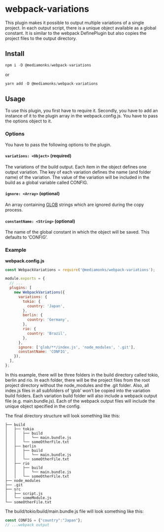 # webpack-variations

This plugin makes it possible to output multiple variations of a single project. In each output script, there is a unique object available as a global constant.
It is similar to the webpack DefinePlugin but also copies the project files to the output directory.

## Install
```javascript
npm i -D @mediamonks/webpack-variations
```
or
```javascript
yarn add -D @mediamonks/webpack-variations
```
## Usage

To use this plugin, you first have to require it. Secondly, you have to add an instance of it to the plugin array in the webpack.config.js. You have to pass the options object to it.


### Options

You have to pass the following options to the plugin.

#### `variations: <Object>` (required)
The variations of the build output. Each item in the object defines one output variation. The key of each variation defines the name (and folder name) of the variation. The value of the variation will be included in the build as a global variable called CONFIG.

#### `ignore: <Array>` (optional)
An array containing [GLOB]("https://en.wikipedia.org/wiki/Glob_(programming)") strings which are ignored during the copy process.

#### `constantName: <String>` (optional) 
The name of the global constant in which the object will be saved. This defaults to ‘CONFIG’.


### Example

**webpack.config.js**
```javascript
const WebpackVariations = require('@mediamonks/webpack-variations');

module.exports = {
  // ...
  plugins: [
    new WebpackVariations({
      variations: {
        tokio: {
          country: 'Japan',
        },
        berlin: {
          country: 'Germany',
        },
        rio: {
          country: 'Brazil',
        },
      },
      ignore: ['glob/**/index.js', 'node_modules', '.git'],
      constantName: 'CONFIG',
    }),
  ],
};
```

In this example, there will be three folders in the build directory called tokio, berlin and rio. In each folder, there will be the project files from the root project directory without the node_modules and the .git folder. Also, all index.js files in all subfolders of ‘glob’ won’t be copied into the variation build folders. Each variation build folder will also include a webpack output file (e.g. main.bundle.js). Each of the webpack output files will include the unique object specified in the config.

The final directory structure will look something like this:

```
├── build
│   ├── tokio
│   │   ├── build
│   │   │   └── main.bundle.js
│   │   └── someOtherFile.txt
│   ├── berlin
│   │   ├── build
│   │   │   └── main.bundle.js
│   │   └── someOtherFile.txt
│   ├── rio
│   │   ├── build
│   │   │   └── main.bundle.js
│   │   └── someOtherFile.txt
├── node_modules
├── .git
├── src
│   ├── script.js
│   └── someModule.js
└── someOtherFile.txt
```

The build/tokio/build/main.bundle.js file will look something like this:

```javascript
const CONFIG = {"country":"Japan"};
// ...webpack output
```
